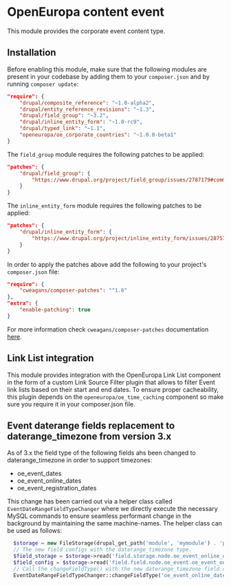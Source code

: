 # OpenEuropa content event

This module provides the corporate event content type.

## Installation

Before enabling this module, make sure that the following modules are present in your codebase by adding them to your
`composer.json` and by running `composer update`:

```json
"require": {
    "drupal/composite_reference": "~1.0-alpha2",
    "drupal/entity_reference_revisions": "~1.3",
    "drupal/field_group": "~3.2",
    "drupal/inline_entity_form": "~1.0-rc9",
    "drupal/typed_link": "~1.1",
    "openeuropa/oe_corporate_countries": "~1.0.0-beta1"
}
```

The `field_group` module requires the following patches to be applied:

```json
"patches": {
    "drupal/field_group": {
        "https://www.drupal.org/project/field_group/issues/2787179#comment-13467953": "https://www.drupal.org/files/issues/2021-08-19/2787179-highlight-html5-validation-67.patch"
    }
}
```

The `inline_entity_form` module requires the following patches to be applied:

```json
"patches": {
    "drupal/inline_entity_form": {
        "https://www.drupal.org/project/inline_entity_form/issues/2875716": "https://www.drupal.org/files/issues/2021-04-15/ief_removed_references_2875716-103.patch"
    }
}
```

In order to apply the patches above add the following to your project's `composer.json` file:

```json
"require": {
    "cweagans/composer-patches": "^1.6"
},
"extra": {
    "enable-patching": true
}
```

For more information check `cweagans/composer-patches` documentation [here](https://github.com/cweagans/composer-patches).

## Link List integration

This module provides integration with the OpenEuropa Link List component in the form of a custom Link Source Filter
plugin that allows to filter Event link lists based on their start and end dates.
To ensure proper cacheability, this plugin depends on the `openeuropa/oe_time_caching` component so make sure you
require it in your composer.json file.

## Event daterange fields replacement to daterange_timezone from version 3.x

As of 3.x the field type of the following fields ahs been changed to daterange_timezone in order to support timezones:
  - oe_event_dates
  - oe_event_online_dates
  - oe_event_registration_dates

This change has been carried out via a helper class called `EventDateRangeFieldTypeChanger` where we directly execute
the necessary MySQL commands to ensure seamless performant change in the background by maintaining the same machine-names.
The helper class can be used as follows:
```php
  $storage = new FileStorage(drupal_get_path('module', 'mymodule') . 'path to configs');
  // The new field configs with the daterange_timezone type.
  $field_storage = $storage->read('field.storage.node.oe_event_online_dates');
  $field_config = $storage->read('field.field.node.oe_event.oe_event_online_dates');
  // Call the changeFieldType() with the new daterange_timezone field configs to complete the replacement.
  EventDateRangeFieldTypeChanger::changeFieldType('oe_event_online_dates', $field_storage, $field_config);
```
